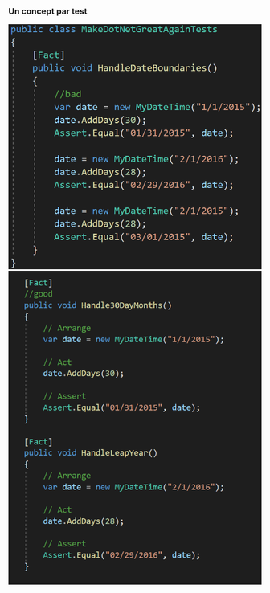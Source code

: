 ### Un concept par test

![](images/code/singleConceptPerTestBad.png?raw=true)![](images/code/singleConceptPerTestGood.png?raw=true)
